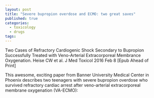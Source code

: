 ```yaml
---
layout: post
title: "Severe bupropion overdose and ECMO: two great saves"
published: true
categories:
  - toxicology
  - drugs
tags:
---
```

Two Cases of Refractory Cardiogenic Shock Secondary to Bupropion Successfully Treated with Veno-Arterial Extracorporeal Membrance Oxygenation. Heise CW et al. J Med Toxicol 2016 Feb 8 [Epub Ahead of Print]

This awesome, exciting paper from Banner University Medical Center in Phoenix describes two teenagers with severe bupropion overdose who survived refractory cardiac arrest after veno-arterial extracorporeal membrane oxygenation (VA-ECMO):
